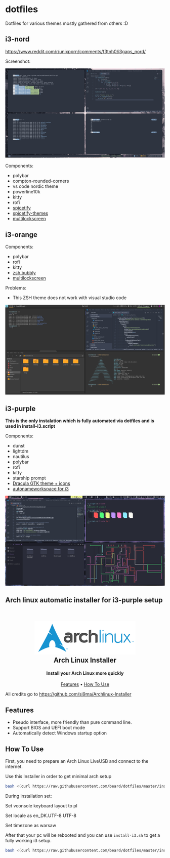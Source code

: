 # dotfiles

Dotfiles for various themes mostly gathered from others :D

## i3-nord

https://www.reddit.com/r/unixporn/comments/f3tnh0/i3gaps_nord/

Screenshot:

![screenshot](/i3-nord/i3-nord.png)

Components:

- polybar
- compton-rounded-corners
- vs code nordic theme
- powerline10k
- kitty
- rofi
- [spicetify](https://github.com/khanhas/spicetify-cli)
- [spicetify-themes](https://github.com/morpheusthewhite/spicetify-themes)
- [multilockscreen](https://github.com/jeffmhubbard/multilockscreen)

## i3-orange

Components:

- polybar
- rofi
- kitty
- [zsh bubbly](https://github.com/hohmannr/bubblified)
- [multilockscreen](https://github.com/jeffmhubbard/multilockscreen)

Problems:

- This ZSH theme does not work with visual studio code

![screenshot](/i3-orange/arch-i3.png)

## i3-purple

**This is the only instalation which is fully automated via dotfiles and is used in install-i3.script**

Components:

- dunst
- lightdm
- nautilus
- polybar
- rofi
- kitty
- starship prompt
- [Dracula GTK theme + icons](https://draculatheme.com/gtk)
- [autonameworkspace for i3](https://github.com/justbuchanan/i3scripts)

![screenshot](/i3-purple/i3-purple.png)


## Arch linux automatic installer for i3-purple setup


<h2 align="center">
  <br>
  <img src="logo.svg" alt="Archlinux" width="320">
  <br>
Arch Linux Installer
</h2>

<h4 align="center">Install your Arch Linux more quickly</h4>

<p align="center">
  <a href="#feature">Features</a> •
  <a href="#how-to-use">How To Use</a>
</p>

All credits go to https://github.com/si9ma/Archlinux-Installer

## Features

- Pseudo interface, more friendly than pure command line.
- Support BIOS and UEFI boot mode
- Automatically detect Windows startup option

## How To Use

First, you need to prepare an Arch Linux LiveUSB and connect to the internet.

Use this Installer in order to get minimal arch setup

```bash
bash <(curl https://raw.githubusercontent.com/beard/dotfiles/master/install-arch.sh)
```

During installation set:

Set vconsole keyboard layout to pl

Set locale as en_DK.UTF-8 UTF-8

Set timezone as warsaw

After that your pc will be rebooted and you can use `install-i3.sh` to get a fully working i3 setup.

```bash
bash <(curl https://raw.githubusercontent.com/beard/dotfiles/master/install-i3.sh)
```
